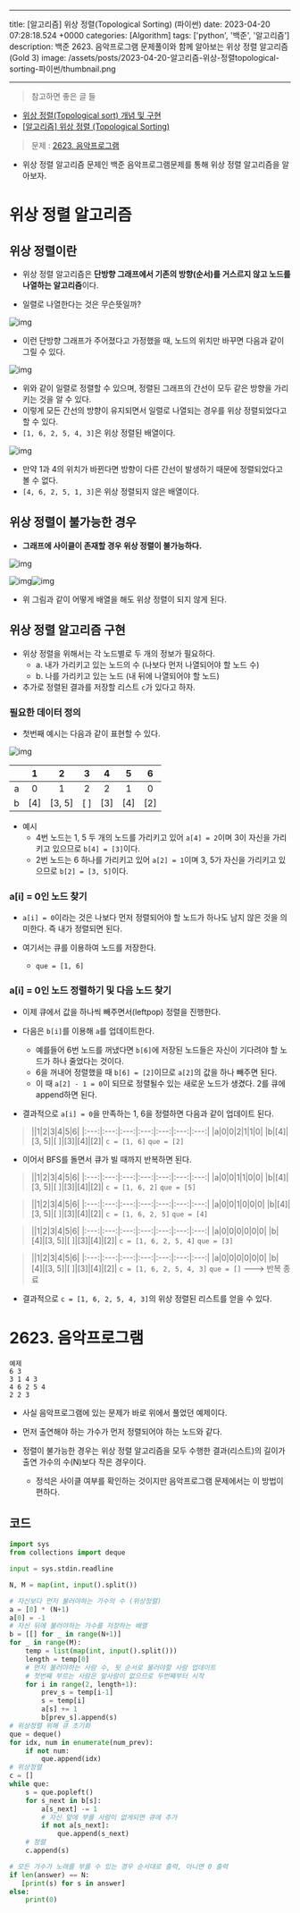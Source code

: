 

---
title: [알고리즘] 위상 정렬(Topological Sorting) (파이썬)
date: 2023-04-20 07:28:18.524 +0000
categories: [Algorithm]
tags: ['python', '백준', '알고리즘']
description: 백준 2623. 음악프로그램 문제풀이와 함께 알아보는 위상 정렬 알고리즘 (Gold 3) 
image: /assets/posts/2023-04-20-알고리즘-위상-정렬topological-sorting-파이썬/thumbnail.png

---

> 참고하면 좋은 글 들
- [위상 정렬(Topological sort) 개념 및 구현](https://yoongrammer.tistory.com/86)
- [[알고리즘] 위상 정렬 (Topological Sorting)](https://velog.io/@kimdukbae/%EC%9C%84%EC%83%81-%EC%A0%95%EB%A0%AC-Topological-Sorting)

> 문제 : [2623. 음악프로그램](https://www.acmicpc.net/problem/2623)

- 위상 정렬 알고리즘 문제인 백준 음악프로그램문제를 통해 위상 정렬 알고리즘을 알아보자.

# 위상 정렬 알고리즘

## 위상 정렬이란

- 위상 정렬 알고리즘은 **단방향 그래프에서 기존의 방향(순서)를 거스르지 않고 노드를 나열하는 알고리즘**이다.

- 일렬로 나열한다는 것은 무슨뜻일까?

![img](/assets/posts/2023-04-20-알고리즘-위상-정렬topological-sorting-파이썬/img0.png)

- 이런 단방향 그래프가 주어졌다고 가정했을 때, 노드의 위치만 바꾸면 다음과 같이 그릴 수 있다.

![img](/assets/posts/2023-04-20-알고리즘-위상-정렬topological-sorting-파이썬/img1.png)

- 위와 같이 일렬로 정렬할 수 있으며, 정렬된 그래프의 간선이 모두 같은 방향을 가리키는 것을 알 수 있다.
- 이렇게 모든 간선의 방향이 유지되면서 일렬로 나열되는 경우를 위상 정렬되었다고 할 수 있다.
- `[1, 6, 2, 5, 4, 3]`은 위상 정렬된 배열이다.

![img](/assets/posts/2023-04-20-알고리즘-위상-정렬topological-sorting-파이썬/img2.png)

- 만약 1과 4의 위치가 바뀐다면 방향이 다른 간선이 발생하기 때문에 정렬되었다고 볼 수 없다.
- `[4, 6, 2, 5, 1, 3]`은 위상 정렬되지 않은 배열이다.

## 위상 정렬이 불가능한 경우

- **그래프에 사이클이 존재할 경우 위상 정렬이 불가능하다.**

![img](/assets/posts/2023-04-20-알고리즘-위상-정렬topological-sorting-파이썬/img3.png)

![img](/assets/posts/2023-04-20-알고리즘-위상-정렬topological-sorting-파이썬/img4.png)![img](/assets/posts/2023-04-20-알고리즘-위상-정렬topological-sorting-파이썬/img5.png)

- 위 그림과 같이 어떻게 배열을 해도 위상 정렬이 되지 않게 된다.

## 위상 정렬 알고리즘 구현

- 위상 정렬을 위해서는 각 노드별로 두 개의 정보가 필요하다.
    - a. 내가 가리키고 있는 노드의 수 (나보다 먼저 나열되어야 할 노드 수)
    - b. 나를 가리키고 있는 노드 (내 뒤에 나열되어야 할 노드)
- 추가로 정렬된 결과를 저장할 리스트 `c`가 있다고 하자.

### 필요한 데이터 정의
- 첫번째 예시는 다음과 같이 표현할 수 있다.

![img](/assets/posts/2023-04-20-알고리즘-위상-정렬topological-sorting-파이썬/img0.png)

||1|2|3|4|5|6|
|:---:|:---:|:---:|:---:|:---:|:---:|:---:|
|a|0|1|2|2|1|0|
|b|[4]|[3, 5]|[ ]|[3]|[4]|[2]|

- 예시
    - 4번 노드는 1, 5 두 개의 노드를 가리키고 있어 `a[4] = 2`이며
    3이 자신을 가리키고 있으므로 `b[4] = [3]`이다.
    - 2번 노드는 6 하나를 가리키고 있어 `a[2] = 1`이며 
    3, 5가 자신을 가리키고 있으므로 `b[2] = [3, 5]`이다.

### a[i] = 0인 노드 찾기

- `a[i] = 0`이라는 것은 나보다 먼저 정렬되어야 할 노드가 하나도 남지 않은 것을 의미한다. 즉 내가 정렬되면 된다.

- 여기서는 큐를 이용하여 노드를 저장한다.
    - `que = [1, 6]`

### a[i] = 0인 노드 정렬하기 및 다음 노드 찾기

- 이제 큐에서 값을 하나씩 빼주면서(leftpop) 정렬을 진행한다.


- 다음은 `b[i]`를 이용해 `a`를 업데이트한다.
    - 예를들어 6번 노드를 꺼냈다면 `b[6]`에 저장된 노드들은 자신이 기다려야 할 노드가 하나 줄었다는 것이다.
    - 6을 꺼내어 정렬했을 때 `b[6] = [2]`이므로 `a[2]`의 값을 하나 빼주면 된다.
    - 이 때 `a[2] - 1 = 0`이 되므로 정렬될수 있는 새로운 노드가 생겼다. 2를 큐에 append하면 된다.


- 결과적으로 `a[i] = 0`을 만족하는 1, 6을 정렬하면 다음과 같이 업데이트 된다.

>||1|2|3|4|5|6|
|:---:|:---:|:---:|:---:|:---:|:---:|:---:|
|a|0|0|2|1|1|0|
|b|[4]|[3, 5]|[ ]|[3]|[4]|[2]|
`c = [1, 6]`
`que = [2]`

- 이어서 BFS를 돌면서 큐가 빌 때까지 반복하면 된다.

> ||1|2|3|4|5|6|
|:---:|:---:|:---:|:---:|:---:|:---:|:---:|
|a|0|0|1|1|0|0|
|b|[4]|[3, 5]|[ ]|[3]|[4]|[2]|
`c = [1, 6, 2]`
`que = [5]`

> ||1|2|3|4|5|6|
|:---:|:---:|:---:|:---:|:---:|:---:|:---:|
|a|0|0|1|0|0|0|
|b|[4]|[3, 5]|[ ]|[3]|[4]|[2]|
`c = [1, 6, 2, 5]`
`que = [4]`

> ||1|2|3|4|5|6|
|:---:|:---:|:---:|:---:|:---:|:---:|:---:|
|a|0|0|0|0|0|0|
|b|[4]|[3, 5]|[ ]|[3]|[4]|[2]|
`c = [1, 6, 2, 5, 4]`
`que = [3]` 

> ||1|2|3|4|5|6|
|:---:|:---:|:---:|:---:|:---:|:---:|:---:|
|a|0|0|0|0|0|0|
|b|[4]|[3, 5]|[ ]|[3]|[4]|[2]|
`c = [1, 6, 2, 5, 4, 3]`
`que = []`  ---> 반복 종료

- 결과적으로 `c = [1, 6, 2, 5, 4, 3]`의 위상 정렬된 리스트를 얻을 수 있다.

# 2623. 음악프로그램

```
예제
6 3
3 1 4 3
4 6 2 5 4
2 2 3
```

- 사실 음악프로그램에 있는 문제가 바로 위에서 풀었던 예제이다.

- 먼저 출연해야 하는 가수가 먼저 정렬되어야 하는 노드와 같다.


- 정렬이 불가능한 경우는 위상 정렬 알고리즘을 모두 수행한 결과(리스트)의 길이가 출연 가수의 수(N)보다 작은 경우이다.
    - 정석은 사이클 여부를 확인하는 것이지만 음악프로그램 문제에서는 이 방법이 편하다.

## 코드

```python
import sys
from collections import deque

input = sys.stdin.readline

N, M = map(int, input().split())

# 자신보다 먼저 불러야하는 가수의 수 (위상정렬)
a = [0] * (N+1)
a[0] = -1
# 자신 뒤에 불러야하는 가수를 저장하는 배열
b = [[] for _ in range(N+1)]
for _ in range(M):
    temp = list(map(int, input().split()))
    length = temp[0]
    # 먼저 불러야하는 사람 수, 뒷 순서로 불러야할 사람 업데이트
    # 첫번째 부르는 사람은 앞사람이 없으므로 두번째부터 시작
    for i in range(2, length+1):
        prev_s = temp[i-1]
        s = temp[i]
        a[s] += 1
        b[prev_s].append(s)
# 위상정렬 위해 큐 초기화
que = deque()
for idx, num in enumerate(num_prev):
    if not num:
        que.append(idx)
# 위상정렬
c = []
while que:
    s = que.popleft()
    for s_next in b[s]:
        a[s_next] -= 1
        # 자신 앞에 부를 사람이 없게되면 큐에 추가
        if not a[s_next]:
            que.append(s_next)
    # 정렬
    c.append(s)

# 모든 가수가 노래를 부를 수 있는 경우 순서대로 출력, 아니면 0 출력
if len(answer) == N:
   [print(s) for s in answer]
else:
    print(0)
```










        